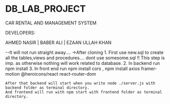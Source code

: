 # DB_LAB_PROJECT

CAR RENTAL AND MANAGEMENT SYSTEM

DEVELOPERS:

AHMED NASIR | BABER ALI | EZAAN ULLAH KHAN

--It will not run straight away....
->After cloning 
    1. First use new.sql to create all the tables,views and procedures.... dont use somesome.sql !! This step is imp. as otherwise nothing will work related to database.
    2. In backend run npm install
    3. In front end run npm install cors , npm install axios framer-motion @heroicons/react react-router-dom
    
    After that backend will start when you write node ./server.js with backend folder as terminal directory.
    And frontend will run with npm start with frontend folder as terminal directory.

